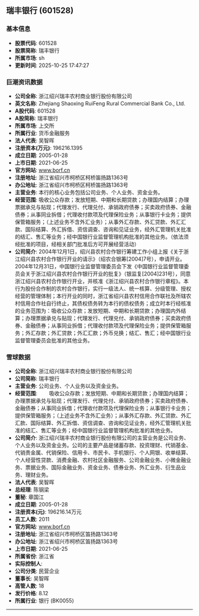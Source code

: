 ## 瑞丰银行 (601528)

### 基本信息

- **股票代码**: 601528
- **股票简称**: 瑞丰银行
- **所属市场**: sh
- **更新时间**: 2025-10-25 17:47:27

### 巨潮资讯数据

- **公司全称**: 浙江绍兴瑞丰农村商业银行股份有限公司
- **英文名称**: Zhejiang Shaoxing RuiFeng Rural Commercial Bank Co., Ltd.
- **A股代码**: 601528
- **A股简称**: 瑞丰银行
- **所属市场**: 上交所
- **所属行业**: 货币金融服务
- **法人代表**: 吴智晖
- **注册资本(万元)**: 196216.1395
- **成立日期**: 2005-01-28
- **上市日期**: 2021-06-25
- **官方网站**: www.borf.cn
- **注册地址**: 浙江省绍兴市柯桥区柯桥笛扬路1363号
- **办公地址**: 浙江省绍兴市柯桥区柯桥笛扬路1363号
- **主营业务**: 本行的核心业务包括公司业务、个人业务、资金业务。
- **经营范围**: 吸收公众存款；发放短期、中期和长期贷款；办理国内结算；办理票据承兑与贴现；代理发行、代理兑付、承销政府债券；买卖政府债券、金融债券；从事同业拆借；代理收付款项及代理保险业务；从事银行卡业务；提供保管箱服务；（上述业务不含外汇业务）；从事外汇存款、外汇贷款、外汇汇款、国际结算、外汇拆借、资信调查、咨询和见证业务，经外汇管理机关批准的结汇、售汇等业务；经中国银行业监督管理机构批准的其他业务。（依法须经批准的项目，经相关部门批准后方可开展经营活动）
- **公司简介**: 2004年12月1日，绍兴县农村合作银行筹建工作小组上报《关于浙江绍兴县农村合作银行开业的请示》（绍农合银筹[2004]7号），申请开业。2004年12月31日，中国银行业监督管理委员会下发《中国银行业监督管理委员会关于浙江绍兴县农村合作银行开业的批复》（银监复[2004]231号），同意浙江绍兴县农村合作银行开业，并核准《浙江绍兴县农村合作银行章程》。本行为股份合作制的农村合作银行，实行一级法人、统一核算、分级管理、授权经营的管理体制；本行开业的同时，浙江省绍兴县农村信用合作联社及所辖农村信用合作社自行终止，其债权债务转为本行的债权债务；成立时本行经核准的业务范围为：吸收公众存款；发放短期、中期和长期贷款；办理国内外结算；办理票据承兑与贴现；代理发行、代理兑付、承销政府债券；买卖政府债券、金融债券；从事同业拆借；代理收付款项及代理保险业务；提供保管箱服务；外汇存款；外汇贷款；外汇汇款；外币兑换；结汇、售汇；经中国银行业监督管理委员会批准的其他业务。

### 雪球数据

- **公司全称**: 浙江绍兴瑞丰农村商业银行股份有限公司
- **公司简称**: 瑞丰银行
- **主营业务**: 公司业务、个人业务以及资金业务。
- **经营范围**: 　　吸收公众存款；发放短期、中期和长期贷款；办理国内结算；办理票据承兑与贴现；代理发行、代理兑付、承销政府债券；买卖政府债券、金融债券；从事同业拆借；代理收付款项及代理保险业务；从事银行卡业务；提供保管箱服务；（上述业务不含外汇业务）；从事外汇存款、外汇贷款、外汇汇款、国际结算、外汇拆借、资信调查、咨询和见证业务，经外汇管理机关批准的结汇、售汇等业务；经中国银行业监督管理机构批准的其他业务。
- **公司简介**: 浙江绍兴瑞丰农村商业银行股份有限公司的主营业务是公司业务、个人业务以及资金业务。公司的主要产品是储蓄存款、投资理财、代销基金、代销贵金属、代销保险、信用卡、市民卡、手机银行、个人网银、收单结算、个人经营性贷款、消费金融、农村社区金融服务、公司金融业务、小微金融业务、票据业务、国际金融业务、资金业务、债券业务、外汇业务、衍生品业务、理财业务。
- **法人代表**: 吴智晖
- **总经理**: 陈钢梁
- **董秘**: 章国江
- **成立日期**: 2005-01-28
- **注册资本(元)**: 196216.14万元
- **员工人数**: 2011
- **官方网站**: www.borf.cn
- **注册地址**: 浙江省绍兴市柯桥区笛扬路1363号
- **办公地址**: 浙江省绍兴市柯桥区笛扬路1363号
- **上市日期**: 2021-06-25
- **所属省份**: 浙江省
- **实际控制人**: 
- **公司分类**: 民营企业
- **董事长**: 吴智晖
- **高管人数**: 18
- **发行价格**: 8.12
- **所属行业**: 银行 (BK0055)

---